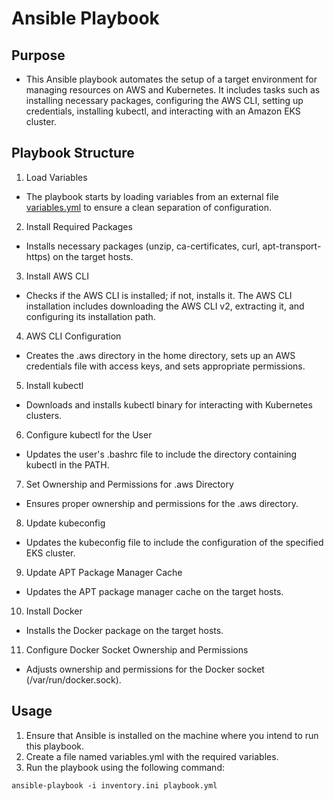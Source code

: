 # Ansible Playbook 

## Purpose
- This Ansible playbook automates the setup of a target environment for managing resources on AWS and Kubernetes. It includes tasks such as installing necessary packages, configuring the AWS CLI, setting up credentials, installing kubectl, and interacting with an Amazon EKS cluster.

## Playbook Structure
1.  Load Variables
- The playbook starts by loading variables from an external file [variables.yml](https://github.com/amrabunemr98/Deploy-FlaskApp-on-EKS-using-Azure-DevOps/blob/main/ansible/variables.yml) to ensure a clean separation of configuration.
2. Install Required Packages
- Installs necessary packages (unzip, ca-certificates, curl, apt-transport-https) on the target hosts.
3. Install AWS CLI
  - Checks if the AWS CLI is installed; if not, installs it. The AWS CLI installation includes downloading the AWS CLI v2, extracting it, and configuring its installation path.
4. AWS CLI Configuration
- Creates the .aws directory in the home directory, sets up an AWS credentials file with access keys, and sets appropriate permissions.
5. Install kubectl
- Downloads and installs kubectl binary for interacting with Kubernetes clusters.
6. Configure kubectl for the User
- Updates the user's .bashrc file to include the directory containing kubectl in the PATH.
7. Set Ownership and Permissions for .aws Directory
- Ensures proper ownership and permissions for the .aws directory.
8. Update kubeconfig
- Updates the kubeconfig file to include the configuration of the specified EKS cluster.
9. Update APT Package Manager Cache
- Updates the APT package manager cache on the target hosts.
10. Install Docker
- Installs the Docker package on the target hosts.
11. Configure Docker Socket Ownership and Permissions
- Adjusts ownership and permissions for the Docker socket (/var/run/docker.sock).

## Usage
1. Ensure that Ansible is installed on the machine where you intend to run this playbook.
2. Create a file named variables.yml with the required variables.
3. Run the playbook using the following command:
```
ansible-playbook -i inventory.ini playbook.yml
```
